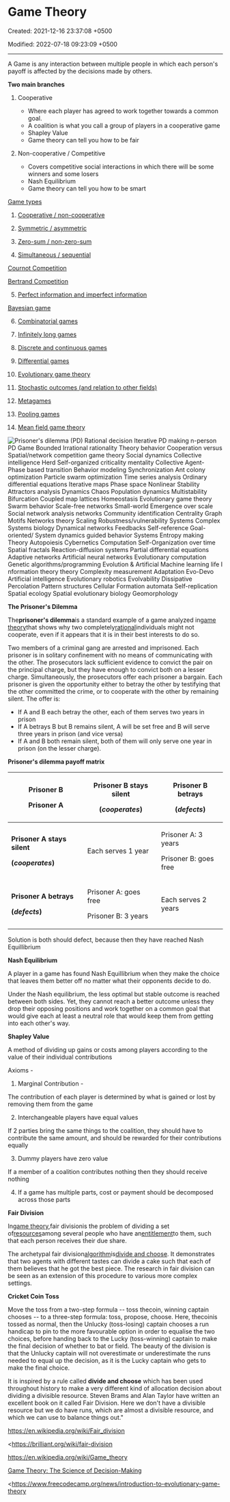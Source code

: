 # Game Theory

Created: 2021-12-16 23:37:08 +0500

Modified: 2022-07-18 09:23:09 +0500

---

A Game is any interaction between multiple people in which each person's payoff is affected by the decisions made by others.



**Two main branches**

1.  Cooperative
    -   Where each player has agreed to work together towards a common goal.
    -   A coalition is what you call a group of players in a cooperative game
    -   Shapley Value
    -   Game theory can tell you how to be fair

2.  Non-cooperative / Competitive
    -   Covers competitive social interactions in which there will be some winners and some losers
    -   Nash Equilibrium
    -   Game theory can tell you how to be smart



[Game types](https://en.wikipedia.org/wiki/Game_theory#Game_types)

1.  [Cooperative / non-cooperative](https://en.wikipedia.org/wiki/Game_theory#Cooperative_/_non-cooperative)

2.  [Symmetric / asymmetric](https://en.wikipedia.org/wiki/Game_theory#Symmetric_/_asymmetric)

3.  [Zero-sum / non-zero-sum](https://en.wikipedia.org/wiki/Game_theory#Zero-sum_/_non-zero-sum)

4.  [Simultaneous / sequential](https://en.wikipedia.org/wiki/Game_theory#Simultaneous_/_sequential)

[Cournot Competition](https://en.wikipedia.org/wiki/Game_theory#Cournot_Competition)

[Bertrand Competition](https://en.wikipedia.org/wiki/Game_theory#Bertrand_Competition)

5.  [Perfect information and imperfect information](https://en.wikipedia.org/wiki/Game_theory#Perfect_information_and_imperfect_information)

[Bayesian game](https://en.wikipedia.org/wiki/Game_theory#Bayesian_game)

6.  [Combinatorial games](https://en.wikipedia.org/wiki/Game_theory#Combinatorial_games)

7.  [Infinitely long games](https://en.wikipedia.org/wiki/Game_theory#Infinitely_long_games)

8.  [Discrete and continuous games](https://en.wikipedia.org/wiki/Game_theory#Discrete_and_continuous_games)

9.  [Differential games](https://en.wikipedia.org/wiki/Game_theory#Differential_games)

10. [Evolutionary game theory](https://en.wikipedia.org/wiki/Game_theory#Evolutionary_game_theory)

11. [Stochastic outcomes (and relation to other fields)](https://en.wikipedia.org/wiki/Game_theory#Stochastic_outcomes_(and_relation_to_other_fields))

12. [Metagames](https://en.wikipedia.org/wiki/Game_theory#Metagames)

13. [Pooling games](https://en.wikipedia.org/wiki/Game_theory#Pooling_games)

14. [Mean field game theory](https://en.wikipedia.org/wiki/Game_theory#Mean_field_game_theory)

![Prisoner's dilemma (PD) Rational decision Iterative PD making n-person PD Game Bounded Irrational rationality Theory behavior Cooperation versus Spatial/network competition game theory Social dynamics Collective intelligence Herd Self-organized criticality mentality Collective Agent- Phase based transition Behavior modeling Synchronization Ant colony optimization Particle swarm optimization Time series analysis Ordinary differential equations Iterative maps Phase space Nonlinear Stability Attractors analysis Dynamics Chaos Population dynamics Multistability Bifurcation Coupled map lattices Homeostasis Evolutionary game theory Swarm behavior Scale-free networks Small-world Emergence over scale Social network analysis networks Community identification Centrality Graph Motifs Networks theory Scaling Robustness/vulnerability Systems Complex Systems biology Dynamical networks Feedbacks Self-reference Goal-oriented/ System dynamics guided behavior Systems Entropy making Theory Autopoiesis Cybernetics Computation Self-Organization over time Spatial fractals Reaction-diffusion systems Partial differential equations Adaptive networks Artificial neural networks Evolutionary computation Genetic algorithms/programming Evolution & Artificial Machine learning life I nformation theory theory Complexity measurement Adaptation Evo-Devo Artificial intelligence Evolutionary robotics Evolvability Dissipative Percolation Pattern structures Cellular Formation automata Self-replication Spatial ecology Spatial evolutionary biology Geomorphology ](media/Game-Theory-image1.jpg)



**The Prisoner's Dilemma**

The**prisoner's dilemma**is a standard example of a game analyzed in[game theory](https://en.wikipedia.org/wiki/Game_theory)that shows why two completely[rational](https://en.wikipedia.org/wiki/Rationality#Economics)individuals might not cooperate, even if it appears that it is in their best interests to do so.



Two members of a criminal gang are arrested and imprisoned. Each prisoner is in solitary confinement with no means of communicating with the other. The prosecutors lack sufficient evidence to convict the pair on the principal charge, but they have enough to convict both on a lesser charge. Simultaneously, the prosecutors offer each prisoner a bargain. Each prisoner is given the opportunity either to betray the other by testifying that the other committed the crime, or to cooperate with the other by remaining silent. The offer is:
-   If A and B each betray the other, each of them serves two years in prison
-   If A betrays B but B remains silent, A will be set free and B will serve three years in prison (and vice versa)
-   If A and B both remain silent, both of them will only serve one year in prison (on the lesser charge).





**Prisoner's dilemma payoff matrix**

<table>
<colgroup>
<col style="width: 35%" />
<col style="width: 34%" />
<col style="width: 30%" />
</colgroup>
<thead>
<tr class="header">
<th><p><strong>Prisoner B</strong></p>
<p><strong>Prisoner A</strong></p></th>
<th><p><strong>Prisoner B stays silent</strong></p>
<p><strong>(<em>cooperates</em>)</strong></p></th>
<th><p><strong>Prisoner B betrays</strong></p>
<p><strong>(<em>defects</em>)</strong></p></th>
</tr>
</thead>
<tbody>
<tr class="odd">
<td><p><strong>Prisoner A stays silent</strong></p>
<p><strong>(<em>cooperates</em>)</strong></p></td>
<td>Each serves 1 year</td>
<td><p>Prisoner A: 3 years</p>
<p>Prisoner B: goes free</p></td>
</tr>
<tr class="even">
<td><p><strong>Prisoner A betrays</strong></p>
<p><strong>(<em>defects</em>)</strong></p></td>
<td><p>Prisoner A: goes free</p>
<p>Prisoner B: 3 years</p></td>
<td>Each serves 2 years</td>
</tr>
</tbody>
</table>



Solution is both should defect, because then they have reached Nash Equillibrium



**Nash Equilibrium**

A player in a game has found Nash Equillibrium when they make the choice that leaves them better off no matter what their opponents decide to do.



Under the Nash equilibrium, the less optimal but stable outcome is reached between both sides. Yet, they cannot reach a better outcome unless they drop their opposing positions and work together on a common goal that would give each at least a neutral role that would keep them from getting into each other's way.



**Shapley Value**

A method of dividing up gains or costs among players according to the value of their individual contributions

Axioms -

1.  Marginal Contribution -

The contribution of each player is determined by what is gained or lost by removing them from the game

2.  Interchangeable players have equal values

If 2 parties bring the same things to the coalition, they should have to contribute the same amount, and should be rewarded for their contributions equally

3.  Dummy players have zero value

If a member of a coalition contributes nothing then they should receive nothing

4.  If a game has multiple parts, cost or payment should be decomposed across those parts



**Fair Division**

In[game theory](https://en.wikipedia.org/wiki/Game_theory),fair divisionis the problem of dividing a set of[resources](https://en.wikipedia.org/wiki/Resources)among several people who have an[entitlement](https://en.wikipedia.org/wiki/Entitlement)to them, such that each person receives their due share.



The archetypal fair division[algorithm](https://en.wikipedia.org/wiki/Algorithm)is[divide and choose](https://en.wikipedia.org/wiki/Divide_and_choose). It demonstrates that two agents with different tastes can divide a cake such that each of them believes that he got the best piece. The research in fair division can be seen as an extension of this procedure to various more complex settings.



**Cricket Coin Toss**

Move the toss from a two-step formula -- toss thecoin, winning captain chooses -- to a three-step formula: toss, propose, choose. Here, thecoinis tossed as normal, then the Unlucky (toss-losing) captain chooses a run handicap to pin to the more favourable option in order to equalise the two choices, before handing back to the Lucky (toss-winning) captain to make the final decision of whether to bat or field. The beauty of the division is that the Unlucky captain will not overestimate or underestimate the runs needed to equal up the decision, as it is the Lucky captain who gets to make the final choice.



It is inspired by a rule called **divide and choose** which has been used throughout history to make a very different kind of allocation decision about dividing a divisible resource. Steven Brams and Alan Taylor have written an excellent book on it called Fair Division. Here we don't have a divisible resource but we do have runs, which are almost a divisible resource, and which we can use to balance things out."



<https://en.wikipedia.org/wiki/Fair_division>

<https://brilliant.org/wiki/fair-division



<https://en.wikipedia.org/wiki/Game_theory>

[Game Theory: The Science of Decision-Making](https://www.youtube.com/watch?v=MHS-htjGgSY)

<https://www.freecodecamp.org/news/introduction-to-evolutionary-game-theory


